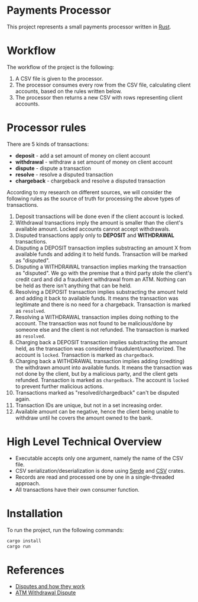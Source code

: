 # Payments Processor

This project represents a small payments processor written in [Rust](https://www.rust-lang.org/).

# Workflow

The workflow of the project is the following:

1. A CSV file is given to the processor.
2. The processor consumes every row from the CSV file, calculating client accounts, based on the rules written below.
3. The processor then returns a new CSV with rows representing client accounts.

# Processor rules

There are 5 kinds of transactions:

- **deposit** - add a set amount of money on client account
- **withdrawal** - withdraw a set amount of money on client account
- **dispute** - dispute a transaction
- **resolve** - resolve a disputed transaction
- **chargeback** - chargeback and resolve a disputed transaction

According to my research on different sources, we will consider the following rules as the source of truth for processing the above types of transactions.

1. Deposit transactions will be done even if the client account is locked.
2. Withdrawal transactions imply the amount is smaller than the client's available amount. Locked accounts cannot accept withdrawals.
3. Disputed transactions apply only to **DEPOSIT** and **WITHDRAWAL** transactions.
4. Disputing a DEPOSIT transaction implies substracting an amount X from available funds and adding it to held funds. Transaction will be marked as "disputed".
5. Disputing a WITHDRAWAL transaction implies marking the transaction as "disputed". We go with the premise that a third party stole the client's credit card and did a fraudulent withdrawal from an ATM. Nothing can be held as there isn't anything that can be held.
6. Resolving a DEPOSIT transaction implies substracting the amount held and adding it back to available funds. It means the transaction was legitimate and there is no need for a chargeback. Transaction is marked as `resolved`.
7. Resolving a WITHDRAWAL transaction implies doing nothing to the account. The transaction was not found to be malicious/done by someone else and the client is not refunded. The transaction is marked as `resolved`.
8. Charging back a DEPOSIT transaction implies substracting the amount held, as the transaction was considered fraudulent/unaothorized. The account is `locked`. Transaction is marked as `chargedback`.
9. Charging back a WITHDRAWAL transaction implies adding (crediting) the withdrawn amount into available funds. It means the transaction was not done by the client, but by a malicious party, and the client gets refunded. Transaction is marked as `chargedback`. The account is `locked` to prevent further malicious actions.
10. Transactions marked as "resolved/chargedback" can't be disputed again.
11. Transaction IDs are unique, but not in a set increasing order.
12. Available amount can be negative, hence the client being unable to withdraw until he covers the amount owned to the bank.

# High Level Technical Overview

- Executable accepts only one argument, namely the name of the CSV file.
- CSV serialization/deserialization is done using [Serde](https://serde.rs/) and [CSV](https://docs.rs/csv/latest/csv/) crates.
- Records are read and processed one by one in a single-threaded approach.
- All transactions have their own consumer function.

# Installation

To run the project, run the following commands:

```rust
cargo install
cargo run
```

# References

- [Disputes and how they work](https://stripe.com/docs/disputes#:~:text=To%20process%20a%20chargeback%2C%20the,deducted%20from%20your%20account%20balance.)
- [ATM Withdrawal Dispute](https://www.sapling.com/8377915/dispute-atm-withdrawal)
